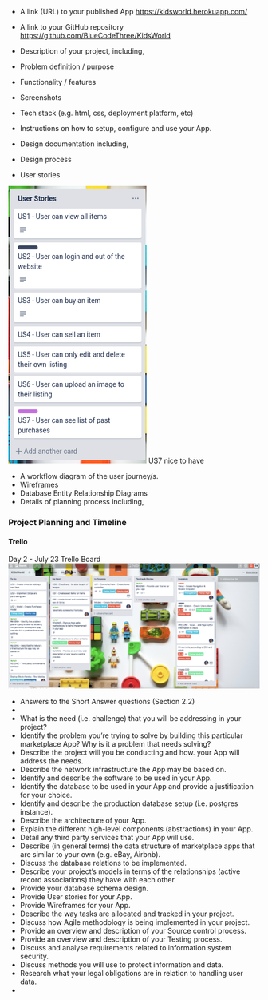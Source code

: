 - A link (URL) to your published App
https://kidsworld.herokuapp.com/


- A link to your GitHub repository
https://github.com/BlueCodeThree/KidsWorld


- Description of your project, including,
- Problem definition / purpose
- Functionality / features
- Screenshots
- Tech stack (e.g. html, css, deployment platform, etc)
- Instructions on how to setup, configure and use your App.
- Design documentation including,
- Design process
- User stories

![user stories](docs/userstories.png)
US7 nice to have

- A workflow diagram of the user journey/s.
- Wireframes
- Database Entity Relationship Diagrams
- Details of planning process including,

### Project Planning and Timeline

#### Trello
Day 2 - July 23 Trello Board
![ Trello 23rd July ]( /docs/trello23july.png )

- Answers to the Short Answer questions (Section 2.2)
-
- What is the need (i.e. challenge) that you will be addressing in your project?
- Identify the problem you’re trying to solve by building this particular marketplace App? Why is it a problem that needs solving?
- Describe the project will you be conducting and how. your App will address the needs.
- Describe the network infrastructure the App may be based on.
- Identify and describe the software to be used in your App.
- Identify the database to be used in your App and provide a justification for your choice.
- Identify and describe the production database setup (i.e. postgres instance).
- Describe the architecture of your App.
- Explain the different high-level components (abstractions) in your App.
- Detail any third party services that your App will use.
- Describe (in general terms) the data structure of marketplace apps that are similar to your own (e.g. eBay, Airbnb).
- Discuss the database relations to be implemented.
- Describe your project’s models in terms of the relationships (active record associations) they have with each other.
- Provide your database schema design.
- Provide User stories for your App.
- Provide Wireframes for your App.
- Describe the way tasks are allocated and tracked in your project.
- Discuss how Agile methodology is being implemented in your project.
- Provide an overview and description of your Source control process.
- Provide an overview and description of your Testing process.
- Discuss and analyse requirements related to information system security.
- Discuss methods you will use to protect information and data.
- Research what your legal obligations are in relation to handling user data.
-